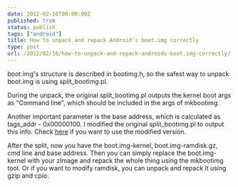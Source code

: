 ```yaml
---
date: 2012-02-16T00:00:00Z
published: true
status: publish
tags: ["android"]
title: How to unpack and repack Android's boot.img correctly
type: post
url: /2012/02/16/how-to-unpack-and-repack-androids-boot.img-correctly/
---
```


boot.img's structure is described in bootimg.h, so the safest way to unpack boot.img is using split_bootimg.pl.

During the unpack, the original split_bootimg.pl outputs the kernel boot args as "Command line", which should be included in the args of mkbootimg.

Another important parameter is the base address, which is calculated as tags_addr - 0x00000100. I modified the original split_bootimg.pl to output this info. Check [here](https://gist.github.com/tiejunhu/1832541) if you want to use the modified version.

After the split, now you have the boot.img-kernel, boot.img-ramdisk.gz, cmd line and base address. Then you can simply replace the boot.img-kernel with your zImage and repack the whole thing using the mkbootimg tool. Or if you want to modify ramdisk, you can unpack and repack it using gzip and cpio.
